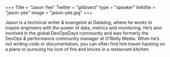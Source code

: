 +++
Title = "Jason Yee"
Twitter = "gitbisect"
type = "speaker"
linktitle = "jason-yee"
image = "jason-yee.jpg"
+++

Jason is a technical writer & evangelist at Datadog, where he works to inspire engineers with the power of data, metrics and monitoring. He’s also involved in the global DevOpsDays community and was formerly the DevOps & performance community manager at O’Reilly Media. When he’s not writing code or documentation, you can often find him travel-hacking on a plane or pursuing his love of fire and knives in a restaurant kitchen.
